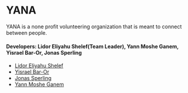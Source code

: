 # YANA

YANA is a none profit volunteering organization that is meant to connect between people.


#### Developers: Lidor Eliyahu Shelef(Team Leader), Yann Moshe Ganem, Yisrael Bar-Or, Jonas Sperling


 - [Lidor Eliyahu Shelef](https://www.linkedin.com/in/lidor-e-s/)
 - [Yisrael Bar-Or](https://www.linkedin.com/in/yisrael-bar-7534a842/)
 - [Jonas Sperling](https://www.linkedin.com/in/jonas-s-32927b20b/)
 - [Yann Moshe Ganem](https://www.linkedin.com/in/yann-ganem-00ab02183/)

